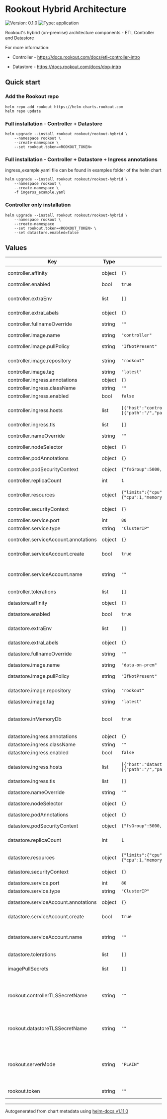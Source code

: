 # Rookout Hybrid Architecture

![Version: 0.1.0](https://img.shields.io/badge/Version-0.1.0-informational?style=flat-square) ![Type: application](https://img.shields.io/badge/Type-application-informational?style=flat-square)

Rookout's hybrid (on-premise) architecture components - ETL Controller and Datastore

For more information:

* Controller - <https://docs.rookout.com/docs/etl-controller-intro>

* Datastore - <https://docs.rookout.com/docs/dop-intro>

## Quick start

### Add the Rookout repo

```commandline
helm repo add rookout https://helm-charts.rookout.com
helm repo update
```

### Full installation - Controller + Datastore

```commandline
helm upgrade --install rookout rookout/rookout-hybrid \
    --namespace rookout \
    --create-namespace \
    --set rookout.token=<ROOKOUT_TOKEN>
```

### Full installation - Controller + Datastore + Ingress annotations
ingress_example.yaml file can be found in examples folder of the helm chart

```commandline
helm upgrade --install rookout rookout/rookout-hybrid \
    --namespace rookout \
    --create-namespace \
    -f ingerss_example.yaml
```
### Controller only installation

```commandline
helm upgrade --install rookout rookout/rookout-hybrid \
    --namespace rookout \
    --create-namespace
    --set rookout.token=<ROOKOUT_TOKEN> \
    --set datastore.enabled=false
```

## Values

| Key | Type | Default | Description |
|-----|------|---------|-------------|
| controller.affinity | object | `{}` | Assign custom [affinity] rules to the deployment |
| controller.enabled | bool | `true` | whether to deploy controller |
| controller.extraEnv | list | `[]` | Additional environment variables for Rookout's controller. A list of name/value maps. |
| controller.extraLabels | object | `{}` | Deployment extra labels |
| controller.fullnameOverride | string | `""` | String to fully override "controller.fullname" template |
| controller.image.name | string | `"controller"` | Rookout's controller image name |
| controller.image.pullPolicy | string | `"IfNotPresent"` | Rookout's controller image pull policy |
| controller.image.repository | string | `"rookout"` | Rookout's controller public dockerhub repo |
| controller.image.tag | string | `"latest"` | Rookout's controller image tag |
| controller.ingress.annotations | object | `{}` | Controller ingress annotations |
| controller.ingress.className | string | `""` | Controller ingress class name |
| controller.ingress.enabled | bool | `false` | Enable controller ingress support |
| controller.ingress.hosts | list | `[{"host":"controller.rookout.example.local","paths":[{"path":"/","pathType":"ImplementationSpecific"}]}]` | Controller ingress hosts # Hostnames must be provided if Ingress is enabled. |
| controller.ingress.tls | list | `[]` | Controller ingress tls |
| controller.nameOverride | string | `""` | String to partially override "controller.fullname" template |
| controller.nodeSelector | object | `{}` | [Node selector] |
| controller.podAnnotations | object | `{}` | Annotations to be added to the Controller pods |
| controller.podSecurityContext | object | `{"fsGroup":5000,"runAsGroup":5000,"runAsUser":5000}` | Security Context to set on pod level |
| controller.replicaCount | int | `1` | Rookout's controller number of replicas |
| controller.resources | object | `{"limits":{"cpu":2,"memory":"4096Mi"},"requests":{"cpu":1,"memory":"32Mi"}}` | Resource limits and requests for the controller pods. |
| controller.securityContext | object | `{}` | Security Context to set on container level |
| controller.service.port | int | `80` | Service port |
| controller.service.type | string | `"ClusterIP"` | Sets the type of the Service |
| controller.serviceAccount.annotations | object | `{}` | Annotations to add to the service account |
| controller.serviceAccount.create | bool | `true` | Specifies whether a service account should be created |
| controller.serviceAccount.name | string | `""` | The name of the service account to use. If not set and create is true, a name is generated using the fullname template |
| controller.tolerations | list | `[]` | [Tolerations] for use with node taints |
| datastore.affinity | object | `{}` | Assign custom [affinity] rules to the deployment |
| datastore.enabled | bool | `true` | whether to deploy datastore |
| datastore.extraEnv | list | `[]` | Additional environment variables for Rookout's datastore. A list of name/value maps. |
| datastore.extraLabels | object | `{}` | Deployment extra labels |
| datastore.fullnameOverride | string | `""` | String to fully override "datastore.fullname" template |
| datastore.image.name | string | `"data-on-prem"` | Rookout's datastore image name |
| datastore.image.pullPolicy | string | `"IfNotPresent"` | Rookout's datastore image pull policy |
| datastore.image.repository | string | `"rookout"` | Rookout's datastore public dockerhub repo |
| datastore.image.tag | string | `"latest"` | Rookout's datastore image tag |
| datastore.inMemoryDb | bool | `true` | Whether create PVC or use in-memory storage. https://docs.rookout.com/docs/dop-config#in-memory-database |
| datastore.ingress.annotations | object | `{}` | Datastore ingress annotations |
| datastore.ingress.className | string | `""` | Datastore ingress class name |
| datastore.ingress.enabled | bool | `false` | Enable datastore ingress support |
| datastore.ingress.hosts | list | `[{"host":"datastore.rookout.example.local","paths":[{"path":"/","pathType":"ImplementationSpecific"}]}]` | Datastore ingress hosts # Hostnames must be provided if Ingress is enabled. |
| datastore.ingress.tls | list | `[]` | Datastore ingress tls |
| datastore.nameOverride | string | `""` | String to partially override "datastore.fullname" template |
| datastore.nodeSelector | object | `{}` | [Node selector] |
| datastore.podAnnotations | object | `{}` | Annotations to be added to the Datastore pods |
| datastore.podSecurityContext | object | `{"fsGroup":5000,"runAsGroup":5000,"runAsUser":5000}` | Security Context to set on pod level |
| datastore.replicaCount | int | `1` | To save consistency don't change the number of replicas of that datastore. |
| datastore.resources | object | `{"limits":{"cpu":2,"memory":"4096Mi"},"requests":{"cpu":1,"memory":"32Mi"}}` | Resource limits and requests for the datastore pods. |
| datastore.securityContext | object | `{}` | Security Context to set on container level |
| datastore.service.port | int | `80` | Service port |
| datastore.service.type | string | `"ClusterIP"` | Sets the type of the Service |
| datastore.serviceAccount.annotations | object | `{}` | Annotations to add to the service account |
| datastore.serviceAccount.create | bool | `true` | Specifies whether a service account should be created |
| datastore.serviceAccount.name | string | `""` | The name of the service account to use. If not set and create is true, a name is generated using the fullname template |
| datastore.tolerations | list | `[]` | [Tolerations] for use with node taints |
| imagePullSecrets | list | `[]` | Secrets with credentials to pull images from a private registry. Registry secret names as an array. |
| rookout.controllerTLSSecretName | string | `""` | Rookout's controller TLS secert used when rookout.serverMode: "TLS" The components expect to find "tls.key" and "tls.crt" keys in the secert |
| rookout.datastoreTLSSecretName | string | `""` | Rookout's datastore TLS secert used when rookout.serverMode: "TLS" The components expect to find "tls.key" and "tls.crt" keys in the secert |
| rookout.serverMode | string | `"PLAIN"` | Rookout's components comuunication mode, PLAIN or TLS. If tls configured please check rookut.controllerTLSSecretName and rookut.datastoreTLSSecretName |
| rookout.token | string | `""` | Org token of rookout. Extract it from app.rookout.com > setup  |

----------------------------------------------
Autogenerated from chart metadata using [helm-docs v1.11.0](https://github.com/norwoodj/helm-docs/releases/v1.11.0)
